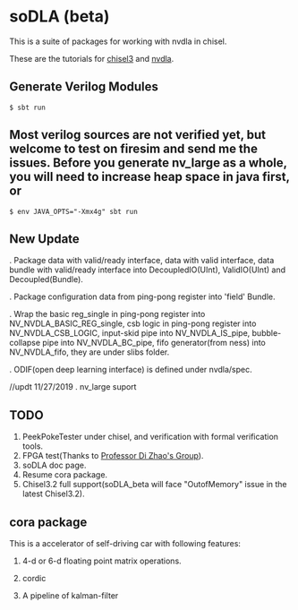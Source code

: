 soDLA (beta)
================

This is a suite of packages for working with nvdla in chisel.

These are the tutorials for [chisel3](https://chisel.eecs.berkeley.edu/index.html#getstarted) and [nvdla](http://nvdla.org/hw/v1/hwarch.html). 



Generate Verilog Modules
----------------
    $ sbt run
    
Most verilog sources are not verified yet, but welcome to test on firesim and send me the issues. Before you generate nv_large as a whole, you will need to increase heap space in java first, or 
----------------
    $ env JAVA_OPTS="-Xmx4g" sbt run
    

New Update
----------------
. Package data with valid/ready interface, data with valid interface, data bundle with valid/ready interface into DecoupledIO(UInt), ValidIO(UInt) and Decoupled(Bundle).

. Package configuration data from ping-pong register into 'field' Bundle.

. Wrap the basic reg_single in ping-pong register into NV_NVDLA_BASIC_REG_single, csb logic in ping-pong register into NV_NVDLA_CSB_LOGIC, input-skid pipe into NV_NVDLA_IS_pipe, bubble-collapse pipe into NV_NVDLA_BC_pipe, fifo generator(from ness) into NV_NVDLA_fifo, they are under slibs folder.

. ODIF(open deep learning interface) is defined under nvdla/spec.

//updt 11/27/2019
.  nv_large suport 




TODO
----------------
1. PeekPokeTester under chisel, and verification with formal verification tools.
2. FPGA test(Thanks to [Professor Di Zhao's Group](http://sourcedb.ict.cas.cn/cn/jssrck/201803/t20180309_4971421.html)).
3. soDLA doc page.
4. Resume cora package.
5. Chisel3.2 full support(soDLA_beta will face "OutofMemory" issue in the latest Chisel3.2). 


cora package
----------------

This is a accelerator of self-driving car with following features:

1. 4-d or 6-d floating point matrix operations.

2. cordic

3. A pipeline of kalman-filter



